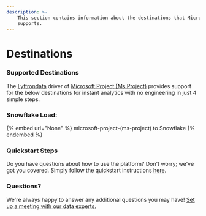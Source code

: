```yaml
---
description: >-
    This section contains information about the destinations that Microsoft Project (Ms Project)
    supports.
---
```


# Destinations

### Supported Destinations

The [Lyftrondata](https://www.lyftrondata.com/) driver of [Microsoft Project (Ms Project)](None) provides support for the below destinations for instant analytics with no engineering in just 4 simple steps.

### Snowflake Load:

{% embed url="None" %}
microsoft-project-(ms-project) to Snowflake
{% endembed %}

### Quickstart Steps

Do you have questions about how to use the platform? Don't worry; we've got you covered. Simply follow the quickstart instructions [here](README.md).

### Questions? <a href="#questions" id="questions"></a>

We're always happy to answer any additional questions you may have! [Set up a meeting with our data experts.](https://www.lyftrondata.com/book-a-meeting/)
